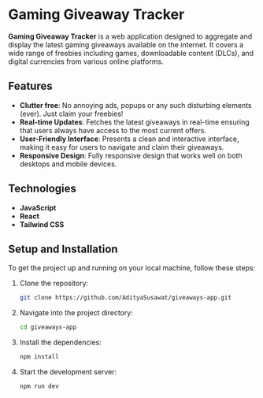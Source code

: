 # Gaming Giveaway Tracker

**Gaming Giveaway Tracker** is a web application designed to aggregate and display the latest gaming giveaways available on the internet. It covers a wide range of freebies including games, downloadable content (DLCs), and digital currencies from various online platforms.

## Features

- **Clutter free**: No annoying ads, popups or any such disturbing elements (ever). Just claim your freebies!
- **Real-time Updates**: Fetches the latest giveaways in real-time ensuring that users always have access to the most current offers.
- **User-Friendly Interface**: Presents a clean and interactive interface, making it easy for users to navigate and claim their giveaways.
- **Responsive Design**: Fully responsive design that works well on both desktops and mobile devices.

## Technologies

- **JavaScript**
- **React**
- **Tailwind CSS**

## Setup and Installation

To get the project up and running on your local machine, follow these steps:

1. Clone the repository:
   ```sh
   git clone https://github.com/AdityaSusawat/giveaways-app.git
   ```
2. Navigate into the project directory:
   ```sh
   cd giveaways-app
   ```
3. Install the dependencies:
   ```sh
   npm install
   ```
4. Start the development server:
   ```sh
   npm run dev
   ```
